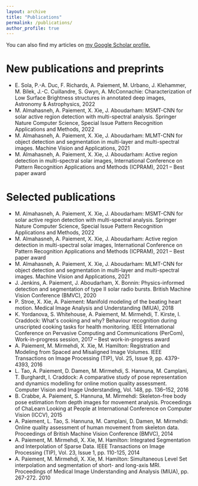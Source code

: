 ```yaml
---
layout: archive
title: "Publications"
permalink: /publications/
author_profile: true
---
```


<div>You can also find my articles on <u><a href="https://scholar.google.com/citations?user=LvwLwnQAAAAJ&hl=fr">my Google Scholar profile</a>.</u></div>

New publications and preprints
======
* E. Sola, P.-A. Duc, F. Richards, A. Paiement, M. Urbano, J. Klehammer, M. Bílek, J.-C. Cuillandre, S. Gwyn, A. McConnachie: Characterization of Low Surface Brightness structures in annotated deep images, Astronomy & Astrophysics, 2022
* M. Almahasneh, A. Paiement, X. Xie, J. Aboudarham: 	MSMT-CNN for solar active region detection with multi-spectral analysis. Springer Nature Computer Science, Special Issue Pattern Recognition Applications and Methods, 2022
* M. Almahasneh, A. Paiement, X. Xie, J. Aboudarham: 	MLMT-CNN for object detection and segmentation in multi-layer and multi-spectral images. Machine Vision and Applications, 2021
* M. Almahasneh, A. Paiement, X. Xie, J. Aboudarham: Active region detection in multi-spectral solar images, International Conference on Pattern Recognition Applications and Methods (ICPRAM), 2021 – Best paper award

Selected publications
======
* M. Almahasneh, A. Paiement, X. Xie, J. Aboudarham: 	MSMT-CNN for solar active region detection with multi-spectral analysis. Springer Nature Computer Science, Special Issue Pattern Recognition Applications and Methods, 2022
* M. Almahasneh, A. Paiement, X. Xie, J. Aboudarham: Active region detection in multi-spectral solar images, International Conference on Pattern Recognition Applications and Methods (ICPRAM), 2021 – Best paper award
* M. Almahasneh, A. Paiement, X. Xie, J. Aboudarham: 	MLMT-CNN for object detection and segmentation in multi-layer and multi-spectral images. Machine Vision and Applications, 2021
* J. Jenkins, A. Paiement, J. Aboudarham, X. Bonnin: Physics-informed detection and segmentation of type II solar radio bursts. British Machine Vision Conference (BMVC), 2020
* P. Stroe, X. Xie, A. Paiement: Manifold modeling of the beating heart motion. Medical Image Analysis and Understanding (MIUA), 2018
* K. Yordanova, S. Whitehouse, A. Paiement, M. Mirmehdi, T. Kirste, I. Craddock: What's cooking and why? Behaviour recognition during unscripted cooking tasks for health monitoring. IEEE International Conference on Pervasive Computing and Communications (PerCom), Work-in-progress session, 2017 – Best work-in-progress award
* A. Paiement, M. Mirmehdi, X. Xie, M. Hamilton: Registration and Modeling from Spaced and Misaligned Image Volumes. IEEE Transactions on Image Processing (TIP), Vol. 25, Issue 9, pp. 4379-4393, 2016
* L. Tao, A. Paiement, D. Damen, M. Mirmehdi, S. Hannuna, M. Camplani, T. Burghardt, I. Craddock: A comparative study of pose representation and dynamics modelling for online motion quality assessment. Computer Vision and Image Understanding, Vol. 148, pp. 136–152, 2016
* B. Crabbe, A. Paiement, S. Hannuna, M. Mirmehdi: Skeleton-free body pose estimation from depth images for movement analysis. Proceedings of ChaLearn Looking at People at International Conference on Computer Vision (ICCV), 2015
* A. Paiement, L. Tao, S. Hannuna, M. Camplani, D. Damen, M. Mirmehdi: Online quality assessment of human movement from skeleton data. Proceedings of British Machine Vision Conference (BMVC), 2014
* A. Paiement, M. Mirmehdi, X. Xie, M. Hamilton: Integrated Segmentation and Interpolation of Sparse Data. IEEE Transactions on Image Processing (TIP), Vol. 23, Issue 1, pp. 110-125, 2014
* A. Paiement, M. Mirmehdi, X. Xie, M. Hamilton: Simultaneous Level Set interpolation and segmentation of short- and long-axis MRI. Proceedings of Medical Image Understanding and Analysis (MIUA), pp. 267-272. 2010
